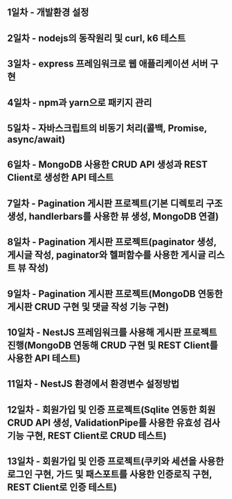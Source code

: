 ## 1일차 - 개발환경 설정
## 2일차 - nodejs의 동작원리 및 curl, k6 테스트
## 3일차 - express 프레임워크로 웹 애플리케이션 서버 구현
## 4일차 - npm과 yarn으로 패키지 관리
## 5일차 - 자바스크립트의 비동기 처리(콜백, Promise, async/await)
## 6일차 - MongoDB 사용한 CRUD API 생성과 REST Client로 생성한 API 테스트
## 7일차 - Pagination 게시판 프로젝트(기본 디렉토리 구조 생성, handlerbars를 사용한 뷰 생성, MongoDB 연결)
## 8일차 - Pagination 게시판 프로젝트(paginator 생성, 게시글 작성, paginator와 헬퍼함수를 사용한 게시글 리스트 뷰 작성)
## 9일차 - Pagination 게시판 프로젝트(MongoDB 연동한 게시판 CRUD 구현 및 댓글 작성 기능 구현)
## 10일차 - NestJS 프레임워크를 사용해 게시판 프로젝트 진행(MongoDB 연동해 CRUD 구현 및 REST Client를 사용한 API 테스트)
## 11일차 - NestJS 환경에서 환경변수 설정방법
## 12일차 - 회원가입 및 인증 프로젝트(Sqlite 연동한 회원 CRUD API 생성, ValidationPipe를 사용한 유효성 검사기능 구현, REST Client로 CRUD 테스트)
## 13일차 - 회원가입 및 인증 프로젝트(쿠키와 세션을 사용한 로그인 구현, 가드 및 패스포트를 사용한 인증로직 구현, REST Client로 인증 테스트)
